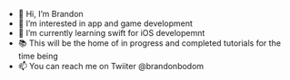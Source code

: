 - 👋 Hi, I’m Brandon
- 👀 I’m interested in app and game development
- 🌱 I’m currently learning swift for iOS developemnt
- 📚 This will be the home of in progress and completed tutorials for the time being
- 📫 You can reach me on Twiiter @brandonbodom

<!---
darthtechnosage/darthtechnosage is a ✨ special ✨ repository because its `README.md` (this file) appears on your GitHub profile.
You can click the Preview link to take a look at your changes.
--->
